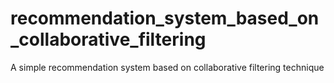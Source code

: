 # recommendation_system_based_on_collaborative_filtering
A simple recommendation system based on collaborative filtering technique
